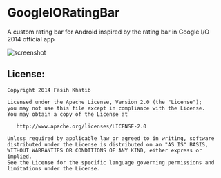 GoogleIORatingBar
=================

A custom rating bar for Android inspired by the rating bar in Google I/O 2014 official app

![screenshot](http://i.imgur.com/t5JXbaP.png?1)

## License:
```
Copyright 2014 Fasih Khatib

Licensed under the Apache License, Version 2.0 (the "License");
you may not use this file except in compliance with the License.
You may obtain a copy of the License at

   http://www.apache.org/licenses/LICENSE-2.0

Unless required by applicable law or agreed to in writing, software
distributed under the License is distributed on an "AS IS" BASIS,
WITHOUT WARRANTIES OR CONDITIONS OF ANY KIND, either express or implied.
See the License for the specific language governing permissions and
limitations under the License.
```
